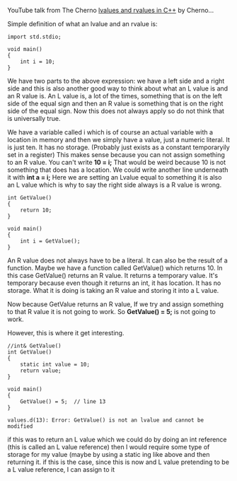 

YouTube talk from The Cherno [lvalues and rvalues in C++](https://www.youtube.com/watch?v=fbYknr-HPYE&t=720s#t=04m13s) by Cherno...


Simple definition of what an lvalue and an rvalue is:



```
import std.stdio;

void main()
{
    int i = 10;
}
```

We have two parts to the above expression: we have a left side and a right side and this is also another good way to think about what an L value is and an R value is. An L value is, a lot of the times, something that is on the left side of the equal sign and then an R value is something that is on the right side of the equal sign. Now this does not always apply so do not think that is universally true.

We have a variable called i which is of course an actual variable with a location in memory and then we simply have a value, just a numeric literal. It is just ten. It has no storage. (Probably just exists as a constant temporaryily set in a register)   This makes sense because you can not assign something to an R value. You can't write **10 = i;** That would be weird because 10 is not something that does has a location.  We could write another line underneath it with **int a = i;** Here we are setting an Lvalue equal to something it is also an L value which is why to say the right side always is a R value is wrong.  


```
int GetValue()
{
    return 10;
}

void main()
{
    int i = GetValue();
}
```

An R value does not always have to be a literal. It can also be the result of a function. Maybe we have a function called GetValue() which returns 10. In this case GetValue() returns an R value. It returns a temporary value. It's temporary because even though it returns an int, it has location. It has no storage. What it is doing is taking an R value and storing it into a L value.


Now because GetValue returns an R value, If we try and assign something to that R value it is not going to work. So **GetValue() = 5;** is not going to work.

However, this is where it get interesting. 

```
//int& GetValue()
int GetValue()
{
    static int value = 10;
    return value;
}

void main()
{
	GetValue() = 5;  // line 13
}

values.d(13): Error: GetValue() is not an lvalue and cannot be modified
```

if this was to return an L value which we could do by doing an int reference (this is called an L value reference) then I would require some type of storage for my value (maybe by using a static ing like above and then returning it. if this is the case, since this is now and L value pretending to be a L value reference, I can assign to it  


